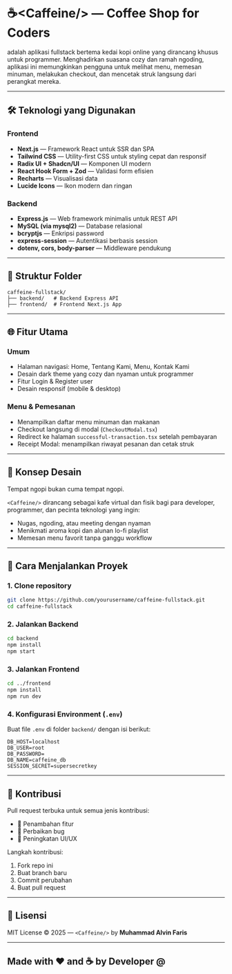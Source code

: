 
# ☕&lt;Caffeine/&gt;  — Coffee Shop for Coders

**<Caffeine/>** adalah aplikasi fullstack bertema kedai kopi online yang dirancang khusus untuk programmer. Menghadirkan suasana cozy dan ramah ngoding, aplikasi ini memungkinkan pengguna untuk melihat menu, memesan minuman, melakukan checkout, dan mencetak struk langsung dari perangkat mereka.

---

## 🛠️ Teknologi yang Digunakan

### Frontend
- **Next.js** — Framework React untuk SSR dan SPA
- **Tailwind CSS** — Utility-first CSS untuk styling cepat dan responsif
- **Radix UI + Shadcn/UI** — Komponen UI modern
- **React Hook Form + Zod** — Validasi form efisien
- **Recharts** — Visualisasi data
- **Lucide Icons** — Ikon modern dan ringan

### Backend
- **Express.js** — Web framework minimalis untuk REST API
- **MySQL (via mysql2)** — Database relasional
- **bcryptjs** — Enkripsi password
- **express-session** — Autentikasi berbasis session
- **dotenv, cors, body-parser** — Middleware pendukung

---

## 📁 Struktur Folder

```
caffeine-fullstack/
├── backend/   # Backend Express API
├── frontend/  # Frontend Next.js App
```

---

## 🌐 Fitur Utama

### Umum
- Halaman navigasi: Home, Tentang Kami, Menu, Kontak Kami
- Desain dark theme yang cozy dan nyaman untuk programmer
- Fitur Login & Register user
- Desain responsif (mobile & desktop)

### Menu & Pemesanan
- Menampilkan daftar menu minuman dan makanan
- Checkout langsung di modal (`CheckoutModal.tsx`)
- Redirect ke halaman `successful-transaction.tsx` setelah pembayaran
- Receipt Modal: menampilkan riwayat pesanan dan cetak struk

---

## 🧠 Konsep Desain

Tempat ngopi bukan cuma tempat ngopi.

`<Caffeine/>` dirancang sebagai kafe virtual dan fisik bagi para developer, programmer, dan pecinta teknologi yang ingin:
- Nugas, ngoding, atau meeting dengan nyaman
- Menikmati aroma kopi dan alunan lo-fi playlist
- Memesan menu favorit tanpa ganggu workflow

---

## 🚀 Cara Menjalankan Proyek

### 1. Clone repository

```bash
git clone https://github.com/yourusername/caffeine-fullstack.git
cd caffeine-fullstack
```

### 2. Jalankan Backend

```bash
cd backend
npm install
npm start
```

### 3. Jalankan Frontend

```bash
cd ../frontend
npm install
npm run dev
```

### 4. Konfigurasi Environment (`.env`)

Buat file `.env` di folder `backend/` dengan isi berikut:

```env
DB_HOST=localhost
DB_USER=root
DB_PASSWORD=
DB_NAME=caffeine_db
SESSION_SECRET=supersecretkey
```

---

## 🙌 Kontribusi

Pull request terbuka untuk semua jenis kontribusi:

- 🚀 Penambahan fitur
- 🐛 Perbaikan bug
- 🎨 Peningkatan UI/UX

Langkah kontribusi:
1. Fork repo ini
2. Buat branch baru
3. Commit perubahan
4. Buat pull request

---

## 🧾 Lisensi

MIT License © 2025 — `<Caffeine/>` by **Muhammad Alvin Faris**

---

## Made with ❤️ and ☕ by Developer @ <Caffeine/>
